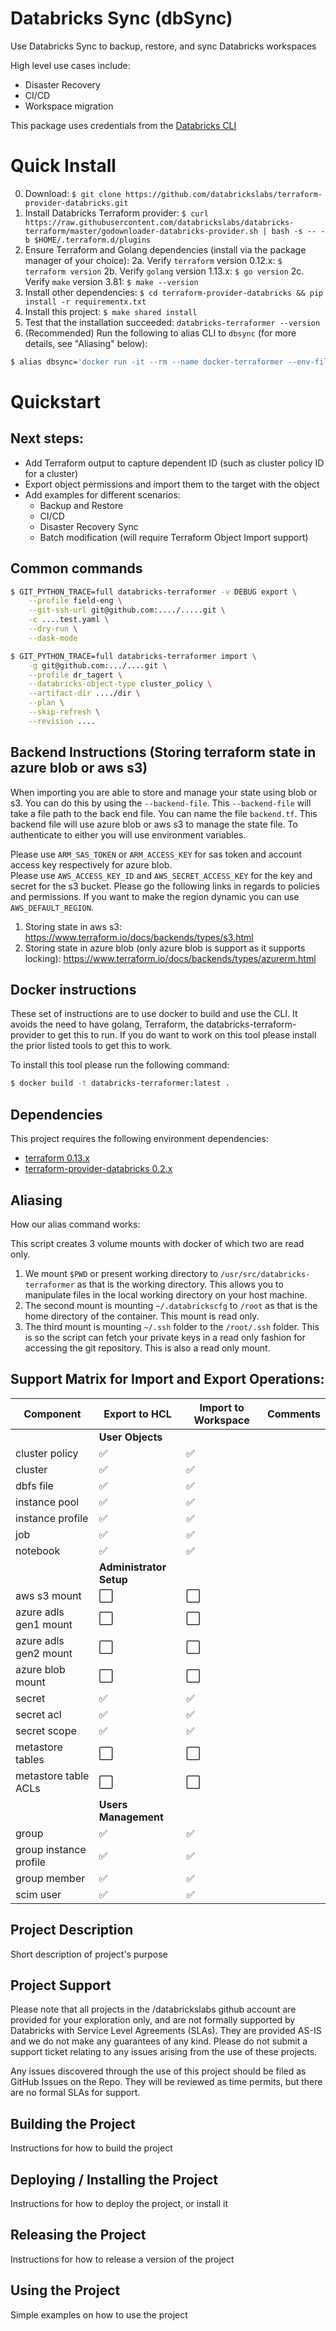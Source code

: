 # Databricks Sync (dbSync)
Use Databricks Sync to backup, restore, and sync Databricks workspaces

High level use cases include:
- Disaster Recovery
- CI/CD
- Workspace migration

This package uses credentials from the [Databricks CLI](https://docs.databricks.com/user-guide/dev-tools/databricks-cli.html)

# Quick Install

0. Download: `$ git clone https://github.com/databrickslabs/terraform-provider-databricks.git`
1. Install Databricks Terraform provider: `$ curl https://raw.githubusercontent.com/databrickslabs/databricks-terraform/master/godownloader-databricks-provider.sh | bash -s -- -b $HOME/.terraform.d/plugins`
2. Ensure Terraform and Golang dependencies (install via the package manager of your choice):
2a. Verify `terraform` version 0.12.x: `$ terraform version`
2b. Verify `golang` version 1.13.x: `$ go version`
2c. Verify `make` version 3.81: `$ make --version`
3. Install other dependencies: `$ cd terraform-provider-databricks && pip install -r requirementx.txt`
3. Install this project: `$ make shared install`
4. Test that the installation succeeded: `databricks-terraformer --version`
5. (Recommended) Run the following to alias CLI to `dbsync` (for more details, see "Aliasing" below):
```bash
$ alias dbsync='docker run -it --rm --name docker-terraformer --env-file <(env | grep "ARM\|AWS") -v "$PWD":/usr/src/databricks-terraformer -v ~/.databrickscfg:/root/.databrickscfg:ro -v ~/.ssh:/root/.ssh:ro -w /usr/src/databricks-terraformer databricks-terraformer'
```

# Quickstart

## Next steps:
* Add Terraform output to capture dependent ID (such as cluster policy ID for a cluster)
* Export object permissions and import them to the target with the object
* Add examples for different scenarios:
    * Backup and Restore
    * CI/CD
    * Disaster Recovery Sync
    * Batch modification (will require Terraform Object Import support)
      

## Common commands

```bash
$ GIT_PYTHON_TRACE=full databricks-terraformer -v DEBUG export \
    --profile field-eng \
    --git-ssh-url git@github.com:..../.....git \
    -c ....test.yaml \
    --dry-run \
    --dask-mode

$ GIT_PYTHON_TRACE=full databricks-terraformer import \
    -g git@github.com:.../....git \
    --profile dr_tagert \
    --databricks-object-type cluster_policy \
    --artifact-dir ..../dir \
    --plan \
    --skip-refresh \
    --revision ....
```


## Backend Instructions (Storing terraform state in azure blob or aws s3)

When importing you are able to store and manage your state using blob or s3. You can do this by using the `--backend-file`.
This `--backend-file` will take a file path to the back end file. You can name the file `backend.tf`. This backend file will use
azure blob or aws s3 to manage the state file. To authenticate to either you will use environment variables. 

Please use `ARM_SAS_TOKEN` or `ARM_ACCESS_KEY` for sas token and account access key respectively for azure blob.   
Please use `AWS_ACCESS_KEY_ID` and `AWS_SECRET_ACCESS_KEY` for the key and secret for the s3 bucket. Please go the following links in 
regards to policies and permissions. If you want to make the region dynamic you can use `AWS_DEFAULT_REGION`.   

1. Storing state in aws s3: https://www.terraform.io/docs/backends/types/s3.html
2. Storing state in azure blob (only azure blob is support as it supports locking): https://www.terraform.io/docs/backends/types/azurerm.html

## Docker instructions

These set of instructions are to use docker to build and use the CLI. It avoids the need to have golang, 
Terraform, the databricks-terraform-provider to get this to run. If you do want to work on this tool please 
install the prior listed tools to get this to work. 

To install this tool please run the following command:

```bash
$ docker build -t databricks-terraformer:latest .
```

## Dependencies

This project requires the following environment dependencies:
* [terraform 0.13.x](https://www.terraform.io/downloads.html)
* [terraform-provider-databricks 0.2.x](https://registry.terraform.io/providers/databrickslabs/databricks/latest)


## Aliasing

How our alias command works:

This script creates 3 volume mounts with docker of which two are read only.
1. We mount `$PWD` or present working directory to `/usr/src/databricks-terraformer` as that is the working directory.
This allows you to manipulate files in the local working directory on your host machine.
2. The second mount is mounting `~/.databrickscfg` to `/root` as that is the home directory of the container. 
This mount is read only.
3. The third mount is mounting `~/.ssh` folder to the `/root/.ssh` folder. This is so the script can fetch your 
private keys in a read only fashion for accessing the git repository. This is also a read only mount.


## Support Matrix for Import and Export Operations:

| Component                    | Export to HCL | Import to Workspace |Comments     |  
| -----------------------------|---------------|---------------------|-------------|
| | **User Objects** |
| cluster policy               | ✅           |  ✅              | |
| cluster                      |  ✅            | ✅               | |
| dbfs file                    |  ✅           |  ✅              | |
| instance pool                |  ✅           |  ✅              | |
| instance profile             |  ✅           |  ✅              | |
| job                          |  ✅           |  ✅               | |
| notebook                     |  ✅           |  ✅              | |
| | **Administrator Setup** |
| aws s3 mount                 | ⬜️            | ⬜️               | |
| azure adls gen1 mount        | ⬜️            | ⬜️               | |
| azure adls gen2 mount        | ⬜️            | ⬜️               | |
| azure blob mount             | ⬜️            | ⬜️               | |
| secret                       |  ✅           |  ✅               | |
| secret acl                   |  ✅           |  ✅              | |
| secret scope                 |  ✅           |  ✅              | |
| metastore tables             | ⬜️            | ⬜️               | |
| metastore table ACLs         | ⬜️            | ⬜️               | |
| | **Users Management** |
| group                        |  ✅            |  ✅               | |
| group instance profile       |  ✅            |  ✅               | |
| group member                 |  ✅            |  ✅               | |
| scim user                    |  ✅            |  ✅               | |

## Project Description
Short description of project's purpose

## Project Support
Please note that all projects in the /databrickslabs github account are provided for your exploration only, and are not formally supported by Databricks with Service Level Agreements (SLAs).  They are provided AS-IS and we do not make any guarantees of any kind.  Please do not submit a support ticket relating to any issues arising from the use of these projects.

Any issues discovered through the use of this project should be filed as GitHub Issues on the Repo.  They will be reviewed as time permits, but there are no formal SLAs for support.


## Building the Project
Instructions for how to build the project

## Deploying / Installing the Project
Instructions for how to deploy the project, or install it

## Releasing the Project
Instructions for how to release a version of the project

## Using the Project
Simple examples on how to use the project
